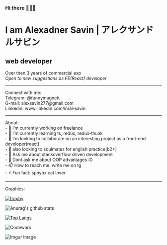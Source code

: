 ### Hi there 👋👋👋

# I am Alexadner Savin | アレクサンドルサビン <br> #
## web developer

Over then 3 years of commercial exp <br>
*Open to new suggestions as FE(React) developer*
<hr>
Connect with me:<br>
Telegram: @funnymagnett <br>
G-mail: alexsavin277@gmail.com <br>
Linkedin: www.linkedin.com/in/al-savin <br>
<hr>
About:<br>
- 🔭 I’m currently working on freelance<br>
- 🌱 I’m currently learning ts, redux, redux-thunk <br>
- 👯 I'm looking to collaborate on an interesting project as a front-end developer(react)<br>
- 👯 also looking to soulmates for english practice(b2+)<br>
- 💬 Ask me about stackoverflow driven development <br>
- 💬 Dont ask me about OOP advantages  :D  <br>
- 📫 How to reach me: write me on tg<br>
- ⚡ Fun fact: sphynx cat lover <br>

<hr>
Graphics:
<br>



[![trophy](https://github-profile-trophy.vercel.app/?username=SashaSavin&column=3&margin-w=15&margin-h=15&theme=tokyonight)](https://github.com/ryo-ma/github-profile-trophy)

![Anurag's github stats](https://github-readme-stats.vercel.app/api?username=SashaSavin&show_icons=true&theme=radical)


[![Top Langs](https://github-readme-stats.vercel.app/api/top-langs/?username=SashaSavin&layout=compact&show_icons=true&theme=radical)](https://github.com/anuraghazra/github-readme-stats)

![Codewars](https://www.codewars.com/users/al-25/badges/large)

![Imgur Image](https://i.imgur.com/3k23b03.gif)



